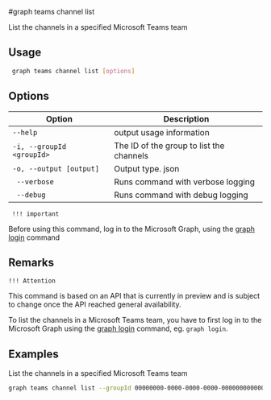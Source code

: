 #graph teams channel list

List the channels in a specified Microsoft Teams team

## Usage
```sh
 graph teams channel list [options]
```

## Options

Option|Description
------|-----------
   `--help`| output usage information
   ` -i, --groupId <groupId> `| The ID of the group to list the channels
   ` -o, --output [output] `| Output type. json|text. Default text
   `  --verbose `| Runs command with verbose logging
   `  --debug `|  Runs command with debug logging
   
     !!! important
   Before using this command, log in to the Microsoft Graph, using the [graph login](../login.md) command
          
## Remarks

    !!! Attention
   This command is based on an API that is currently in preview and is subject to change once the API reached general availability.

   To list the channels in a Microsoft Teams team, you have to first log in to the Microsoft Graph using the [graph login](../login.md) command, eg. `graph login`.

## Examples
  
   List the channels in a specified Microsoft Teams team
   
   ```sh
 graph teams channel list --groupId 00000000-0000-0000-0000-000000000000
   ```